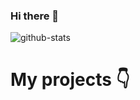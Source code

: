 ### Hi there 👋

![github-stats](https://github-readme-stats.vercel.app/api?username=ivanwang123&show_icons=true)

# My projects 👇
